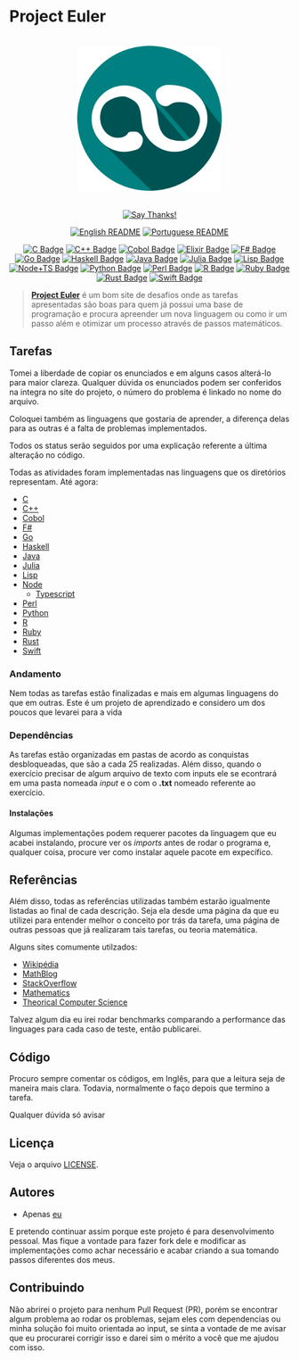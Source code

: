 # Project Euler

<div align="center">
<br>
<img src="../../logo/logo.png" width=260 height=260/>
<br>
<br>

[![Say Thanks!](https://img.shields.io/badge/Say%20Thanks-!-1EAEDB.svg?longCache=true&style=for-the-badge)](https://saythanks.io/to/Fazendaaa)

[![English README](https://img.shields.io/badge/Language-EN-blue.svg?longCache=true&style=for-the-badge)](../../README.md)
[![Portuguese README](https://img.shields.io/badge/Linguagem-PT-green.svg?longCache=true&style=for-the-badge)](./README_PT.md)

[![C Badge](https://img.shields.io/badge/C-7/627-34495E.svg?longCache=true&style=flat-square)](../../src/c/)
[![C++ Badge](https://img.shields.io/badge/C++-3/627-yellowgreen.svg?longCache=true&style=flat-square)](../../src/cpp/)
[![Cobol Badge](https://img.shields.io/badge/Cobol-0/627-00bcd4.svg?longCache=true&style=flat-square)](../../src/cobol/)
[![Elixir Badge](https://img.shields.io/badge/Elixir-0/627-8d6e63.svg?longCache=true&style=flat-square)](../../src/elixir/)
[![F# Badge](https://img.shields.io/badge/F_Sharp-0/627-8bc34a.svg?longCache=true&style=flat-square)](../../src/f_sharp/)
[![Go Badge](https://img.shields.io/badge/Go-12/627-orange.svg?longCache=true&style=flat-square)](../../src/go/)
[![Haskell Badge](https://img.shields.io/badge/Haskell-21/627-ff69b4.svg?longCache=true&style=flat-square)](../../src/haskell/)
[![Java Badge](https://img.shields.io/badge/Java-0/627-78909c.svg?longCache=true&style=flat-square)](../../src/java/)
[![Julia Badge](https://img.shields.io/badge/Julia-3/627-yellow.svg?longCache=true&style=flat-square)](../../src/julia/)
[![Lisp Badge](https://img.shields.io/badge/Lisp-0/627-ad1457.svg?longCache=true&style=flat-square)](../../src/lisp/)
[![Node+TS Badge](https://img.shields.io/badge/Node+TS-21/627-bb86fc.svg?longCache=true&style=flat-square)](../../src/node/)
[![Python Badge](https://img.shields.io/badge/Python-31/627-blue.svg?longCache=true&style=flat-square)](../../src/python/)
[![Perl Badge](https://img.shields.io/badge/Perl-0/627-6d4c41.svg?longCache=true&style=flat-square)](../../src/perl/)
[![R Badge](https://img.shields.io/badge/R-0/627-5e35b1.svg?longCache=true&style=flat-square)](../../src/r/)
[![Ruby Badge](https://img.shields.io/badge/Ruby-66/627-brightgreen.svg?longCache=true&style=flat-square)](../../src/ruby/)
[![Rust Badge](https://img.shields.io/badge/Rust-0/627-4527a0.svg?longCache=true&style=flat-square)](../../src/rust/)
[![Swift Badge](https://img.shields.io/badge/Swift-0/627-ff5252.svg?longCache=true&style=flat-square)](../../src/swift/)

</div>

> **[Project Euler](https://projecteuler.net)** é um bom site de desafios onde as tarefas apresentadas são boas para quem já possui uma base de programação e procura apreender um nova linguagem ou como ir um passo além e otimizar um processo através de passos matemáticos.

## Tarefas
Tomei a liberdade de copiar os enunciados e em alguns casos alterá-lo para maior clareza. Qualquer dúvida os enunciados podem ser conferidos na integra no site do projeto, o número do problema é linkado no nome do arquivo.

Coloquei também as linguagens que gostaria de aprender, a diferença delas para as outras é a falta de problemas implementados.

Todos os status serão seguidos por uma explicação referente a última alteração no código.

Todas as atividades foram implementadas nas linguagens que os diretórios representam. Até agora:

* [C](https://www.iso.org/standard/57853.html)
* [C++](http://www.cplusplus.com)
* [Cobol](https://open-cobol.sourceforge.io/)
* [F#](https://fsharp.org/)
* [Go](https://golang.org/)
* [Haskell](https://haskell-lang.org/)
* [Java](https://java.com/)
* [Julia](https://julialang.org/)
* [Lisp](http://lisp-lang.org/)
* [Node](https://nodejs.org/)
    * [Typescript](http://typescriptlang.org/)
* [Perl](https://www.perl.org/)
* [Python](https://www.python.org/)
* [R](https://www.r-project.org/)
* [Ruby](https://www.ruby-lang.org)
* [Rust](https://www.rust-lang.org/)
* [Swift](https://swift.org/)

### Andamento
Nem todas as tarefas estão finalizadas e mais em algumas linguagens do que em outras. Este é um projeto de aprendizado e considero um dos poucos que levarei para a vida

### Dependências
As tarefas estão organizadas em pastas de acordo as conquistas desbloqueadas, que são a cada 25 realizadas. Além disso, quando o exercício precisar de algum arquivo de texto com inputs ele se econtrará em uma pasta nomeada _input_ e o com o __.txt__ nomeado referente ao exercício.

#### Instalações
Algumas implementações podem requerer pacotes da linguagem que eu acabei instalando, procure ver os _imports_ antes de rodar o programa e, qualquer coisa, procure ver como instalar aquele pacote em expecífico.

## Referências
Além disso, todas as referências utilizadas também estarão igualmente listadas ao final de cada descrição. Seja ela desde uma página da que eu utilizei para entender melhor o conceito por trás da tarefa, uma página de outras pessoas que já realizaram tais tarefas, ou teoria matemática.

Alguns sites comumente utilzados:

* [Wikipédia](https://www.wikipedia.org)
* [MathBlog](http://www.mathblog.dk/category/solutions/project-euler/)
* [StackOverflow](https://stackoverflow.com/)
* [Mathematics](https://math.stackexchange.com/)
* [Theorical Computer Science](https://cstheory.stackexchange.com/)

Talvez algum dia eu irei rodar benchmarks comparando a performance das linguages para cada caso de teste, então publicarei.

## Código
Procuro sempre comentar os códigos, em Inglês, para que a leitura seja de maneira mais clara. Todavia, normalmente o faço depois que termino a tarefa.

Qualquer dúvida só avisar

## Licença
Veja o arquivo [LICENSE](../../LICENSE).

## Autores
* Apenas [eu](https://github.com/Fazendaaa)

E pretendo continuar assim porque este projeto é para desenvolvimento pessoal. Mas fique a vontade para fazer fork dele e modificar as implementações como achar necessário e acabar criando a sua tomando passos diferentes dos meus.

## Contribuindo
Não abrirei o projeto para nenhum Pull Request (PR), porém se encontrar algum problema ao rodar os problemas, sejam eles com dependencias ou minha solução foi muito orientada ao input, se sinta a vontade de me avisar que eu procurarei corrigir isso e darei sim o mérito a você que me ajudou com isso.
